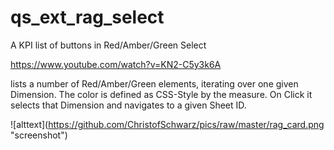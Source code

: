 # qs_ext_rag_select
A KPI list of buttons in Red/Amber/Green Select

https://www.youtube.com/watch?v=KN2-C5y3k6A

lists a number of Red/Amber/Green elements, iterating over one given Dimension. The color is defined as CSS-Style by the measure. On Click it selects that Dimension and navigates to a given Sheet ID.

![alttext\](https://github.com/ChristofSchwarz/pics/raw/master/rag_card.png "screenshot")

